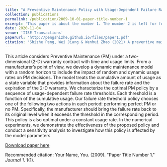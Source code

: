 ```yaml
---
title: "A Preventive Maintenance Policy with Usage-Dependent Failure Rate Thresholds Under Two-Dimensional Warranties"
collection: publications
permalink: /publication/2009-10-01-paper-title-number-1
excerpt: 'This paper is about the number 1. The number 2 is left for future work.'
date: 2020-11-04
venue: 'IISE Transactions'
paperurl: 'http://pengshizhe.github.io/files/paper1.pdf'
citation: 'Shizhe Peng, Wei Jiang & Wenhui Zhao (2021) A preventive maintenance policy with usage-dependent failure rate thresholds under two-dimensional warranties, IISE Transactions, 53:11, 1231-1243, DOI: 10.1080/24725854.2020.1825879'
---
```

This article considers Preventive Maintenance (PM) under a two-dimensional (2-D) warranty contract with time and usage limits. From a manufacturer’s point of view, we develop a dynamic maintenance model with a random horizon to include the impact of random and dynamic usage rates on PM decisions. The model treats the cumulative amount of usage as a state variable that provides information about the failure rate and the expiration of the 2-D warranty. We characterize the optimal PM policy by a sequence of usage-dependent failure rate thresholds. Each threshold is a function of the cumulative usage. Our failure rate threshold policy chooses one of the following two actions in each period: performing perfect PM or no PM. Specifically, the manufacturer should bring the failure rate back to its original level when it exceeds the threshold in the corresponding period. This policy is also optimal under a constant usage rate. In the numerical experiments, we demonstrate the effectiveness of the proposed policy and conduct a sensitivity analysis to investigate how this policy is affected by the model parameters.

[Download paper here](http://academicpages.github.io/files/paper1.pdf)

Recommended citation: Your Name, You. (2009). "Paper Title Number 1." <i>Journal 1</i>. 1(1).
